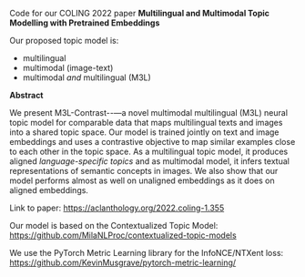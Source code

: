 Code for our COLING 2022 paper **Multilingual and Multimodal Topic Modelling with Pretrained Embeddings**

Our proposed topic model is:
- multilingual 
- multimodal (image-text) 
- multimodal *and* multilingual (M3L)

**Abstract**

We present M3L-Contrast--—a novel multimodal multilingual (M3L) neural topic model for comparable data that maps multilingual texts and images into a shared topic space. Our model is trained jointly on text and image embeddings and uses a contrastive objective to map similar examples close to each other in the topic space. As a multilingual topic model, it produces aligned *language-specific topics* and as multimodal model, it infers textual representations of semantic concepts in images. We also show that our model performs almost as well on unaligned embeddings as it does on aligned embeddings.

Link to paper: <https://aclanthology.org/2022.coling-1.355>

Our model is based on the Contextualized Topic Model: <https://github.com/MilaNLProc/contextualized-topic-models>

We use the PyTorch Metric Learning library for the InfoNCE/NTXent loss: <https://github.com/KevinMusgrave/pytorch-metric-learning/>


